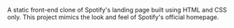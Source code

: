 A static front-end clone of Spotify's landing page built using HTML and CSS only. This project mimics the look and feel of Spotify's official homepage.
